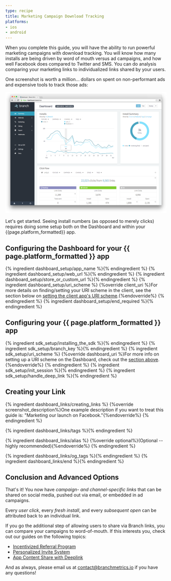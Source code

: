 ```yaml
---
type: recipe
title: Marketing Campaign Download Tracking
platforms:
- ios
- android
---
```


When you complete this guide, you will have the ability to run powerful marketing campaigns with download tracking. You will know how many installs are being driven by word of mouth versus ad campaigns, and how well Facebook does compared to Twitter and SMS. You can do analysis comparing your marketing links to individualized links shared by your users.

One screenshot is worth a million... dollars on spent on non-performant ads and expensive tools to track those ads:

![the goal](/img/ingredients/analytics_and_custom_events/dashboard_summary.png)

Let's get started. Seeing install numbers (as opposed to merely clicks) requires doing some setup both on the Dashboard and within your {{page.platform_formatted}} app.

## Configuring the Dashboard for your {{ page.platform_formatted }} app
{% ingredient dashboard_setup/app_name %}{% endingredient %}
{% ingredient dashboard_setup/web_url %}{% endingredient %}
{% ingredient dashboard_setup/store_or_custom_url %}{% endingredient %}
{% ingredient dashboard_setup/uri_scheme %}
  {%override client_uri %}For more details on finding/setting your URI scheme in the client, see the section below on [setting the client app's URI scheme](/recipes/marketing_campaign_download_tracking/{{page.platform}}/#uri-scheme-1).{%endoverride%}
{% endingredient %}
{% ingredient dashboard_setup/end_required %}{% endingredient %}
<!--- /Configuring the Dashboard-->


## Configuring your {{ page.platform_formatted }} app
{% ingredient sdk_setup/installing_the_sdk %}{% endingredient %}
{% ingredient sdk_setup/branch_key %}{% endingredient %}
{% ingredient sdk_setup/uri_scheme %}
  {%override dashboard_uri %}For more info on setting up a URI scheme on the Dashboard, check out the [section above](/recipes/marketing_campaign_download_tracking/{{page.platform}}/#uri-scheme).{%endoverride%}
{% endingredient %}
{% ingredient sdk_setup/init_session %}{% endingredient %}
{% ingredient sdk_setup/handle_deep_link %}{% endingredient %}
<!--- /Configuring the Client-->


## Creating your Link

{% ingredient dashboard_links/creating_links %}
	{%override screenshot_description%}One example description if you want to treat this guide is: "Marketing our launch on Facebook."{%endoverride%}
{% endingredient %}

{% ingredient dashboard_links/tags %}{% endingredient %}

{% ingredient dashboard_links/alias %}
	{%override optional%}(Optional -- highly recommended){%endoverride%}
{% endingredient %}

{% ingredient dashboard_links/og_tags %}{% endingredient %}
{% ingredient dashboard_links/end %}{% endingredient %}
<!--- /Creating your Link -->


## Conclusion and Advanced Options

That's it! You now have *campaign- and channel-specific links* that can be shared on social media, pushed out via email, or embedded in ad campaigns. 

Every *user click*, every *fresh install*, and every *subsequent open* can be attributed back to an individual link. 

If you go the additional step of allowing users to share via Branch links, you can compare your campaigns to word-of-mouth. If this interests you, check out our guides on the following topics:

* [Incentivized Referral Program](/recipes/incentivized_referral_program/{{page.platform}}/)
* [Personalized Invite System](/recipes/personalized_invite_system/{{page.platform}}/)
* [App Content Share with Deeplink](/recipes/app_content_share_with_deeplink/{{page.platform}}/)

And as always, please email us at [contact@branchmetrics.io](mailto:contact@branchmetrics.io) if you have any questions!

